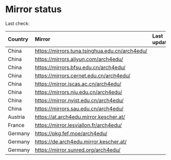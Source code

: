 <script src="./time.js"></script>
# Mirror status
Last check: <script type="text/javascript">localize(1708244465.4418187);</script>

|Country|Mirror|Last update|
|:------|:-----|:----------|
|China|https://mirrors.tuna.tsinghua.edu.cn/arch4edu/|<script type="text/javascript">localize(1708237736);</script>|
|China|https://mirrors.aliyun.com/arch4edu/|<script type="text/javascript">localize(1708194649);</script>|
|China|https://mirrors.bfsu.edu.cn/arch4edu/|<script type="text/javascript">localize(1708194649);</script>|
|China|https://mirrors.cernet.edu.cn/arch4edu/|<script type="text/javascript">localize(1708237736);</script>|
|China|https://mirror.iscas.ac.cn/arch4edu/|<script type="text/javascript">localize(1708194649);</script>|
|China|https://mirrors.nju.edu.cn/arch4edu/|<script type="text/javascript">localize(1708194649);</script>|
|China|https://mirror.nyist.edu.cn/arch4edu/|<script type="text/javascript">localize(1708194649);</script>|
|China|https://mirrors.sau.edu.cn/arch4edu/|<script type="text/javascript">localize(1708194649);</script>|
|Austria|https://at.arch4edu.mirror.kescher.at/|<script type="text/javascript">localize(1708237736);</script>|
|France|https://mirror.lesviallon.fr/arch4edu/|<script type="text/javascript">localize(1708194649);</script>|
|Germany|https://pkg.fef.moe/arch4edu/|<script type="text/javascript">localize(1708237736);</script>|
|Germany|https://de.arch4edu.mirror.kescher.at/|<script type="text/javascript">localize(1708237736);</script>|
|Germany|https://mirror.sunred.org/arch4edu/|<script type="text/javascript">localize(1708237736);</script>|

<script src="./tablefilter/tablefilter.js"></script>
<script src="./table.js"></script>
